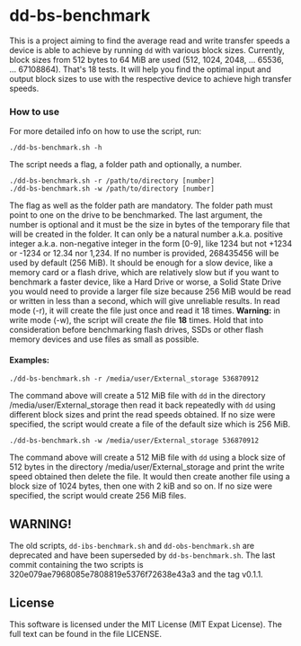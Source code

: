 # dd-bs-benchmark

This is a project aiming to find the average read and write transfer speeds a device is able to achieve by running `dd` with various block sizes. Currently, block sizes from 512 bytes to 64 MiB are used (512, 1024, 2048, ... 65536, ... 67108864). That's 18 tests. It will help you find the optimal input and output block sizes to use with the respective device to achieve high transfer speeds.

### How to use
For more detailed info on how to use the script, run:
```
./dd-bs-benchmark.sh -h
```

The script needs a flag, a folder path and optionally, a number.
```
./dd-bs-benchmark.sh -r /path/to/directory [number]
./dd-bs-benchmark.sh -w /path/to/directory [number]
```
The flag as well as the folder path are mandatory. The folder path must point to one on the drive to be benchmarked. The last argument, the number is optional and it must be the size in bytes of the temporary file that will be created in the folder. It can only be a natural number a.k.a. positive integer a.k.a. non-negative integer in the form [0-9], like 1234 but not +1234 or -1234 or 12.34 nor 1,234. If no number is provided, 268435456 will be used by default (256 MiB). It should be enough for a slow device, like a memory card or a flash drive, which are relatively slow but if you want to benchmark a faster device, like a Hard Drive or worse, a Solid State Drive you would need to provide a larger file size because 256 MiB would be read or written in less than a second, which will give unreliable results. In read mode (-r), it will create the file just once and read it 18 times. __**Warning:**__ in write mode (-w), the script will create *the* file __**18**__ times. Hold that into consideration before benchmarking flash drives, SSDs or other flash memory devices and use files as small as possible.

#### Examples:
```
./dd-bs-benchmark.sh -r /media/user/External_storage 536870912
```
The command above will create a 512 MiB file with `dd` in the directory /media/user/External_storage then read it back repeatedly with `dd` using different block sizes and print the read speeds obtained. If no size were specified, the script would create a file of the default size which is 256 MiB.

```
./dd-bs-benchmark.sh -w /media/user/External_storage 536870912
```
The command above will create a 512 MiB file with `dd` using a block size of 512 bytes in the directory /media/user/External_storage and print the write speed obtained then delete the file. It would then create another file using a block size of 1024 bytes, then one with 2 kiB and so on. If no size were specified, the script would create 256 MiB files.

## WARNING!
The old scripts, `dd-ibs-benchmark.sh` and `dd-obs-benchmark.sh` are deprecated and have been superseded by `dd-bs-benchmark.sh`. The last commit containing the two scripts is 320e079ae7968085e7808819e5376f72638e43a3 and the tag v0.1.1.

## License
This software is licensed under the MIT License (MIT Expat License). The full text can be found in the file LICENSE.
